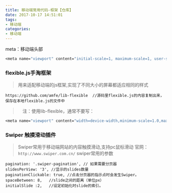 ```yaml
---
title: 移动端常用代码-框架【仓库】
date: 2017-10-17 14:51:01
tags:
- 移动端
categories: 
- 移动端
---
```


meta：移动端头部
```meta
<meta name="viewport" content="initial-scale=1, maximum-scale=1, user-scalable=no">
```
### flexible.js手淘框架
> 用来适配移动端的js框架,实现了不同大小的屏幕都适应相同的样式
```
https://github.com/amfe/lib-flexible  //源码里flexible.js的内容复制出来，保存在本地flexible.js的文件中
```
>　注：使用lib-flexible，通常不要写：
```meta
<meta name="viewport" content="width=device-width,minimum-scale=1.0,maximum-scale=1.0,user-scalable=no"/>
```
### Swiper 触摸滑动插件
> Swiper常用于移动端网站的内容触摸滑动,支持pc鼠标滑动
官网：`http://www.swiper.com.cn/` 
>  swiper常用的参数

```swiper常用的参数
pagination: '.swiper-pagination', // 如果需要分页器
slidesPerView: '3', //显示的slides数量
paginationClickable: true, //点击分页器的指示点时会发生Swiper。
spaceBetween: 8,   //slide之间的距离（单位px）
initialSlide :2,   //设定初始化时slide的索引。            
```
